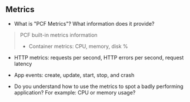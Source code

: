 ## Metrics

- What is "PCF Metrics"? What information does it provide?

> PCF built-in metrics information
> - Container metrics: CPU, memory, disk %
- HTTP metrics: requests per second, HTTP errors per second, request latency
- App events: create, update, start, stop, and crash

- Do you understand how to use the metrics to spot a badly performing application? For example: CPU or memory usage?
